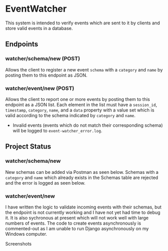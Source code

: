 # EventWatcher
This system is intended to verify events which are sent to it by clients and store valid events in a database.

## Endpoints

### watcher/schema/new (POST)
Allows the client to register a new event `schema` with a `category` and `name` by posting them to this endpoint as JSON.

### watcher/event/new (POST)
Allows the client to report one or more events by posting them to this endpoint as a JSON list. Each element in the list must have a 
`session_id`, `timestamp`, `category`, `name`, and a `data` property with a value set which is valid according to the schema indicated by 
`category` and `name`.

- Invalid events (events which do not match their corresponding schema) will be logged to `event-watcher_error.log`.

## Project Status
### watcher/schema/new
New schemas can be added via Postman as seen below. Schemas with a `category` and `name` which already exists in the Schemas table are rejected and the error is logged as seen below.

### watcher/event/new
I have written the logic to validate incoming events with their schemas, but the endpoint is not currently working and I have not yet had time to debug it. It is also sychronous
at present which will not work well with large numbers of events. The code to create events asynchronously is commented-out as I am unable to run Django asynchronously on my 
Windows computer.

Screenshots
